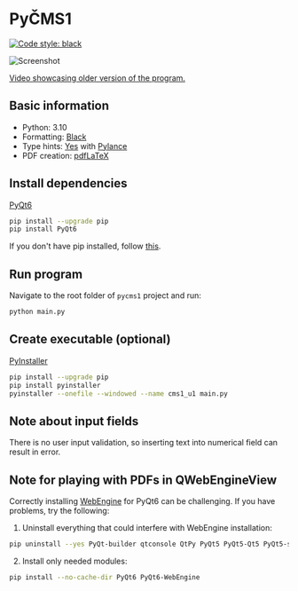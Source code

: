 # PyČMS1

[![Code style: black](https://img.shields.io/badge/code%20style-black-000000.svg)](https://github.com/psf/black)

![Screenshot](https://i.postimg.cc/3RVr2qxs/pycms1-screenshot-3.png)

[Video showcasing older version of the program.](https://drive.google.com/file/d/1LedgCMcjE8zndWmCLM0t9yWBso8Vbrq2/view?usp=sharing)

## Basic information
* Python: 3.10
* Formatting: [Black](https://github.com/psf/black)
* Type hints: [Yes](https://docs.python.org/3/library/typing.html) with [Pylance](https://marketplace.visualstudio.com/items?itemName=ms-python.vscode-pylance)
* PDF creation: [pdfLaTeX](https://tex.stackexchange.com/questions/49569)

## Install dependencies
[PyQt6](https://doc.qt.io/qtforpython/)
```bash
pip install --upgrade pip
pip install PyQt6
```
If you don't have pip installed, follow [this](https://pip.pypa.io/en/stable/installation).

## Run program
Navigate to the root folder of `pycms1` project and run:
```bash
python main.py
```

## Create executable (optional)
[PyInstaller](https://pyinstaller.org/en/stable/)
```bash
pip install --upgrade pip
pip install pyinstaller
pyinstaller --onefile --windowed --name cms1_u1 main.py
```

## Note about input fields
There is no user input validation, so inserting text into numerical field can result in error.

## Note for playing with PDFs in QWebEngineView
Correctly installing [WebEngine](https://riverbankcomputing.com/software/pyqtwebengine/download) for PyQt6 can be challenging. If you have problems, try the following:

1. Uninstall everything that could interfere with WebEngine installation:
```bash
pip uninstall --yes PyQt-builder qtconsole QtPy PyQt5 PyQt5-Qt5 PyQt5-sip PyQt6 PyQt6-Qt6 PyQt6-sip PyQt6-WebEngine PyQt6-WebEngine-Qt6 PyQtWebEngine PyQtWebEngine-qt5 PySide PySide2
```
2. Install only needed modules:
```bash
pip install --no-cache-dir PyQt6 PyQt6-WebEngine
```

